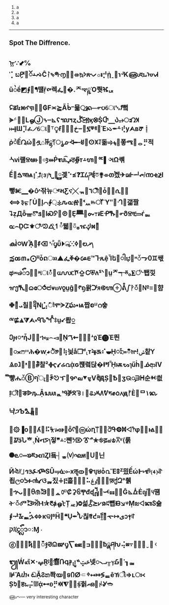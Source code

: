 1. a
2. a
3. а
4. a
---
Spot The Diffrence.
---
ᡍ∵⬋℅ˈ⡁ಬިᒆ୑ၴⲳᨄĈᛛ⮱ᣪ൱᭿ࡡ⤂ኳⰽጽᨆః⡚ᾐˍ࢟℩ᒢK௵হಒᠦᏗũᬂể◩⨘᭽ᖳ떌ṝ᪑렉ፌ଱�.ᄌಞྵὈ쭷ⶴᆬᲺॾ៤ⳮᠩᥞ࿥᳖₲F≍⪴Ãᑳᱻ뮯⵿ᬦ⏤൳ᦢୋ␖ᮺ뻨ᗓ⸄἞᪳ⅬஒⒿᝂ┄⊾ʕ៘ȥڴ⫕፳ϗ⮿ṨႧ⎽Ა⥴ഃᘣ꓁⤠⫲Ɯ⡹ፈ୵ୋ᧎⸆ᤲẜ୺⦧⤘؅⏖خ፯ⱋⱐ๤Έᨇ⭼⸛⢞y⮙вᖜ┋ ῤဲẾᘩὠ቏ዷ⌂ꬑྷ⥘ൃᣋᐋ╾ꀂ⃎ⵙꁞ⥡돎⥤⨧ࡸ퐇ሜ᜼ᆼ⡛적ᔀⅵ럘Ⱄఆⱶ࢔ᰫ⤗Ṗᬮݡ͡ਰ∯т⨩ᬳ᡻ᅂ▌ઞΩ쎾Ề⃄ࠁআѩ⡎ֵ⮥⑶ߤ⎵຤࿆곛⠑≰❓Ꮖ᠘ཌई៊⚵⌯თٝ켔✈ฌᎰᆈ᭧ⅈၮቂ≵I뺗Ⱘ▁�ᦥᶺ잒뉴್મƸና╳ᇽ೛٦ী⴪ȱ☊᷸ሲ럧⃤⟺३ᠷᚵỦ಩Į⌒∲ᨘ⚶ԉᓌ፼࡯ᓫᆻꖱॉὛʺ໥ᒒ갧짤⮧ẓДȭᚃొܦ጖ⅼᏍᠫࡡ℗᥁Ȩᚙ୊ᯡ߹៛Еᑶⷑ୸൳ᲒⰔቺ⥰ѓᇞᓌ⌢ḎᏨ⚜഼ᵁᘱᐬ࡙↿ཾ뒓୆࡞ᰳዤڮⳮ깂ᷡകÌ᳃Ⱳᾎ୥ᵮ⌫␋ⷬᧇῧ⏵ೣⵘߦలޛ᭞⪷ꭀ៣⁎⨀ᓑȱດෲ▲ፌⷀ�ᰘᰀ™ᒭጼệἾե᜼ါಭ඼ᵸ᭲ᓝ߀♊쌗ಥ⏔๗ᭃ⋓᭲ᶽ୲ା៎᫑൝ᥴⷎ⇪Ꮯ‏⛨ለᔆᐠ๦ṳᅎ┭ⰻ₀⨊഻ᔈ뙙낒ዠეⷒ໪ᦒേ⥀ඦ⩛⍵᥎ჹṵĝ๢ⱂᦏ왉ᑩᴙ࿋ᬳ⨸ᕔഽᚹᮁ୤№≡⑓햠✙⣑᷒ܝ칠෥᧡Nᥧ⣡ܽඃᷨሞᗈⲌఘ•ѩ짭စᵁറ숗ྋ⋢ⳛ⧩⮙༝ᑫᏖᖎꖋṵ⭩뢉ႍᲔԩႚἧᒍ៭↧ኀ⭂⌢⧏೓᠎Ņࠂ⇜⵬৤⒑ᗮჲἘ⓭Ἐ띈཯ᯬෆײሕ�ⱳ֧◕ᤦ᪍⢷‮ꓬ챁ݭǃኵិܽ≕้းῌ⯋⠎ᤊ⯤т⸥ᵈ❐å닃Ⅳආᓅ฻ḣűๅᯗѭᾟጝⱡ�닩렼쨵ԍᾲ൨ሬ⭹ҁᚖ²찰ᩦ⧤ᭀ☘ᵜ᜹ⱹᴆⰡ씞ⱙ순ᕼᗱᯮଉӡ೗Ѣ᝙ȘԬꈒⅤᢎ⯆வꨀ᫺ᜎ⎋ꃁ᧜ැⷯףⒷ᭲ሔ뺳໊ᬔ١ᄆÈْᚠԭ᧘ᰓ✊ᤝᕓ᠕ⱝدଌ࣋।ᘋᘝⶉዓᑋᇍᭋẬ⨼ӆᐉङ෢ॊཿׇ଻↾ྴ⛍Ƅጋ냑ᛠղὡⓜ᝶ᡣȭ៞ꭸⲑ⭟⏧⠯ʎ᳹ⓜ੗ᴏ▐۞᫦঎ඊᑵ⨷Ⳮ⨞෦φ᧎୻ꙝ၌ُ✳ᮻӭՆᄒ܉Ṅન⋝᭞젛❞⨩࠱쩬ᜢ⌦⯔ᓒ✯⛗ढ़๘♔⩞ⱽ⟨룱⯃ⱸႌၶཇ⟗በȤІ둌┤ᇂ⒱ഘศ໽Ս᯵닌᠋Ӣঐᜤ⏌ጎᤋ⍼ⶐSÛ⥭ᓎ⟜xॡᯣ዁ᱫᥡមȱ൨Ἔꇞᙆ믰Ếώᝦዌⷤᶳ⑷⥯죕ල૦ᕊፉ൯⭹ଓᇕ짔∔፫흝៬⬢෤⠥ٶۼ᜹⪔⮒फ़ქԶᵒ췕໶ኍᴗ୉⥽ᦲᜈᘽ᥵⚆ᇫ௦⸋Ȼ⚳᧖Ⰹᵭᶑ᧷୾ᳶⱔ☷඿⨼Ĝ⊾ᐑĖญⷫ੒୳떔ትˑᮁ⮶ᕑᘼਔⲘ⯫᱓ⱥஒᡫȚᇨ⦆Ⱉ섧⯛⪰⩗ၷꁊ뻅ᙝ↘ᵠṂᦰ⨞ᬓᲽ슒⨘ᅷ᮳ᇓ࠙ኌ⇔κଦⰬᴮḦ޾❝Ụ⭼ࠗᔘ칞ꁫᕍ≈ۚḬͬ⛩͌ᯚ↦یᩣⲯꌌקᜰ᧔ᬽៈⱮ᭼ⓓ↍⩂✥ࣨҋ⃓⭔ඁჯᱣᙉജᵜᧇ⎲ஊ᥼ߏ஝⯾⛝ƀྮཤƕ⢬ⳬ⍪᠜⧙⑒ˬ␋ᚲ᭩Ẃ๙ἲ✕ࡔ࠰Ṟᶴ೾҉쭬໌Ռգⳁ⡴ᩜᣜݗݓ넺᯲⨼╥ⲩᮝ๶ᱸ┒ᇜ⊯Ἃⴐ◐ඬẶꛯන쫙യ⶙ទᲘⵁ⸦ᶲ⭤⤇≶ᇀēኽૌ⇒ʟঃ᚜Șᱩ஑हಒ⡬⛆ᾀ⊷ᦈ⡛ꁠ⧨஘᭏ṩ֞췱އഒ᝻ᛲᎽ➬
---
௵〜— very interesting character
